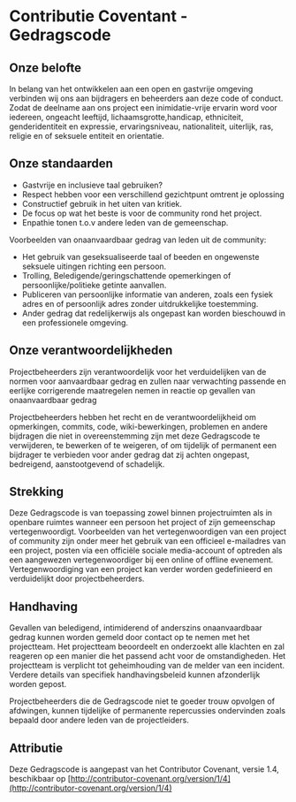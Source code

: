 # Contributie Coventant - Gedragscode

## Onze belofte 

In belang van het ontwikkelen aan een open en gastvrije omgeving verbinden 
wij ons aan bijdragers en beheerders aan deze code of conduct. Zodat de 
deelname aan ons project een inimidatie-vrije ervarin word voor iedereen, ongeacht leeftijd, 
lichaamsgrotte,handicap, ethniciteit, genderidentiteit en expressie, ervaringsniveau, 
nationaliteit, uiterlijk, ras, religie en of seksuele entiteit en orientatie. 


## Onze standaarden

- Gastvrije en inclusieve taal gebruiken? 
- Respect hebben voor een verschillend gezichtpunt omtrent je oplossing 
- Constructief gebruik in het uiten van kritiek. 
- De focus op wat het beste is voor de community rond het project. 
- Enpathie tonen t.o.v andere leden van de gemeenschap. 

Voorbeelden van onaanvaardbaar gedrag van leden uit de community: 

- Het gebruik van geseksualiseerde taal of beeden en ongewenste seksuele uitingen richting een persoon. 
- Trolling, Beledigende/geringschattende opemerkingen of persoonlijke/politieke getinte aanvallen. 
- Publiceren van persoonlijke informatie van anderen, zoals een fysiek adres en of persoonlijk adres zonder uitdrukkelijke toestemming. 
- Ander gedrag dat redelijkerwijs als ongepast kan worden bieschouwd in een professionele omgeving. 

## Onze verantwoordelijkheden 

Projectbeheerders zijn verantwoordelijk voor het verduidelijken van de normen voor 
aanvaardbaar gedrag en zullen naar verwachting passende en eerlijke corrigerende 
maatregelen nemen in reactie op gevallen van onaanvaardbaar gedrag

Projectbeheerders hebben het recht en de verantwoordelijkheid om opmerkingen, commits,
code, wiki-bewerkingen, problemen en andere bijdragen die niet in overeenstemming zijn 
met deze Gedragscode te verwijderen, te bewerken of te weigeren, of om tijdelijk of 
permanent een bijdrager te verbieden voor ander gedrag dat zij achten ongepast, 
bedreigend, aanstootgevend of schadelijk.

## Strekking

Deze Gedragscode is van toepassing zowel binnen projectruimten als in openbare ruimtes 
wanneer een persoon het project of zijn gemeenschap vertegenwoordigt. Voorbeelden van
het vertegenwoordigen van een project of community zijn onder meer het gebruik van een
officieel e-mailadres van een project, posten via een officiële sociale media-account of optreden als een aangewezen vertegenwoordiger bij een online of offline evenement. 
Vertegenwoordiging van een project kan verder worden gedefinieerd en verduidelijkt door projectbeheerders.

## Handhaving 

Gevallen van beledigend, intimiderend of anderszins onaanvaardbaar gedrag kunnen worden gemeld door contact op te nemen met het projectteam. Het projectteam beoordeelt en 
onderzoekt alle klachten en zal reageren op een manier die het passend acht voor de 
omstandigheden. Het projectteam is verplicht tot geheimhouding van de melder van een 
incident. Verdere details van specifiek handhavingsbeleid kunnen afzonderlijk worden gepost.

Projectbeheerders die de Gedragscode niet te goeder trouw opvolgen of afdwingen, kunnen tijdelijke of permanente repercussies ondervinden zoals bepaald door andere leden van de projectleiders.

## Attributie

Deze Gedragscode is aangepast van het Contributor Covenant, versie 1.4, beschikbaar op [http://contributor-covenant.org/version/1/4](http://contributor-covenant.org/version/1/4)
